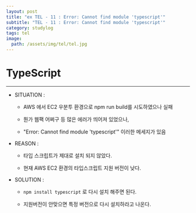 ```yaml
---
layout: post
title: "ex TEL - 11 : Error: Cannot find module 'typescript'"
subtitle: "TEL - 11 : Error: Cannot find module 'typescript'"
category: studylog
tags: tel
image:
  path: /assets/img/tel/tel.jpg
---
```


<!-- more -->

# TypeScript

---

- SITUATION :

  - AWS 에서 EC2 우분투 환경으로 npm run build를 시도하였으나 실패

  - 뭔가 웹팩 어쩌구 등 많은 에러가 띄어져 있었으나,

  - "Error: Cannot find module 'typescript'" 이러한 메세지가 있음

- REASON :

  - 타입 스크립트가 제대로 설치 되지 않았다.

  - 현재 AWS EC2 환경의 타입스크립트 지원 버전이 낮다.

- SOLUTION :

  - `npm install typescript` 로 다시 설치 해주면 된다.

  - 지원버전이 안맞으면 특정 버전으로 다시 설치하라고 나온다.
